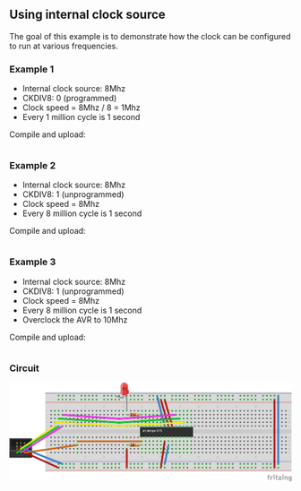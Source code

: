 ## Using internal clock source

The goal of this example is to demonstrate how the clock can be configured to run at various frequencies.

### Example 1
* Internal clock source: 8Mhz
* CKDIV8: 0 (programmed)
* Clock speed = 8Mhz / 8 = 1Mhz
* Every 1 million cycle is 1 second

Compile and upload:
```
```

### Example 2
* Internal clock source: 8Mhz
* CKDIV8: 1 (unprogrammed)
* Clock speed = 8Mhz
* Every 8 million cycle is 1 second

Compile and upload:
```
```

### Example 3
* Internal clock source: 8Mhz
* CKDIV8: 1 (unprogrammed)
* Clock speed = 8Mhz
* Every 8 million cycle is 1 second
* Overclock the AVR to 10Mhz

Compile and upload:
```
```

### Circuit
<img src="../../../images/circuit-int-clock-led.jpg">

